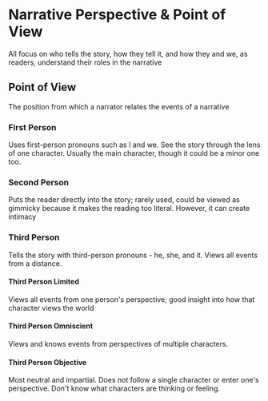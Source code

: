 # Narrative Perspective & Point of View
All focus on who tells the story, how they tell it, and how they and we, as readers, understand their roles in the narrative

## Point of View
The position from which a narrator relates the events of a narrative

### First Person
Uses first-person pronouns such as I and we. See the story through the lens of one character. Usually the main character, though it could be a minor one too.

### Second Person
Puts the reader directly into the story; rarely used, could be viewed as gimmicky because it  makes the reading too literal. However, it can create intimacy

### Third Person
Tells the story with third-person pronouns - he, she, and it. Views all events from a distance.

#### Third Person Limited
Views all events from one person's perspective; good insight into how that character views the world

#### Third Person Omniscient
Views and knows events from perspectives of multiple characters.

#### Third Person Objective
Most neutral and impartial. Does not follow a single character or enter one's perspective. Don't know what characters are thinking or feeling.